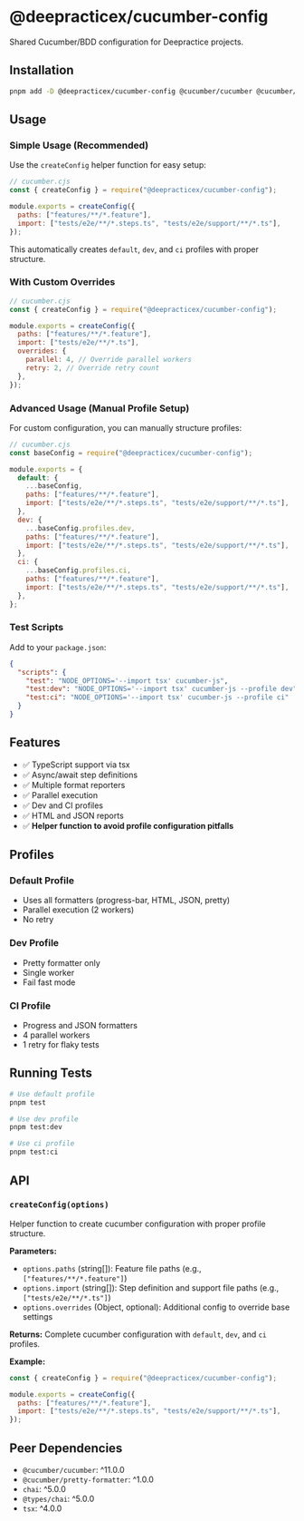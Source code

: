 # @deepracticex/cucumber-config

Shared Cucumber/BDD configuration for Deepractice projects.

## Installation

```bash
pnpm add -D @deepracticex/cucumber-config @cucumber/cucumber @cucumber/pretty-formatter
```

## Usage

### Simple Usage (Recommended)

Use the `createConfig` helper function for easy setup:

```javascript
// cucumber.cjs
const { createConfig } = require("@deepracticex/cucumber-config");

module.exports = createConfig({
  paths: ["features/**/*.feature"],
  import: ["tests/e2e/**/*.steps.ts", "tests/e2e/support/**/*.ts"],
});
```

This automatically creates `default`, `dev`, and `ci` profiles with proper structure.

### With Custom Overrides

```javascript
// cucumber.cjs
const { createConfig } = require("@deepracticex/cucumber-config");

module.exports = createConfig({
  paths: ["features/**/*.feature"],
  import: ["tests/e2e/**/*.ts"],
  overrides: {
    parallel: 4, // Override parallel workers
    retry: 2, // Override retry count
  },
});
```

### Advanced Usage (Manual Profile Setup)

For custom configuration, you can manually structure profiles:

```javascript
// cucumber.cjs
const baseConfig = require("@deepracticex/cucumber-config");

module.exports = {
  default: {
    ...baseConfig,
    paths: ["features/**/*.feature"],
    import: ["tests/e2e/**/*.steps.ts", "tests/e2e/support/**/*.ts"],
  },
  dev: {
    ...baseConfig.profiles.dev,
    paths: ["features/**/*.feature"],
    import: ["tests/e2e/**/*.steps.ts", "tests/e2e/support/**/*.ts"],
  },
  ci: {
    ...baseConfig.profiles.ci,
    paths: ["features/**/*.feature"],
    import: ["tests/e2e/**/*.steps.ts", "tests/e2e/support/**/*.ts"],
  },
};
```

### Test Scripts

Add to your `package.json`:

```json
{
  "scripts": {
    "test": "NODE_OPTIONS='--import tsx' cucumber-js",
    "test:dev": "NODE_OPTIONS='--import tsx' cucumber-js --profile dev",
    "test:ci": "NODE_OPTIONS='--import tsx' cucumber-js --profile ci"
  }
}
```

## Features

- ✅ TypeScript support via tsx
- ✅ Async/await step definitions
- ✅ Multiple format reporters
- ✅ Parallel execution
- ✅ Dev and CI profiles
- ✅ HTML and JSON reports
- ✅ **Helper function to avoid profile configuration pitfalls**

## Profiles

### Default Profile

- Uses all formatters (progress-bar, HTML, JSON, pretty)
- Parallel execution (2 workers)
- No retry

### Dev Profile

- Pretty formatter only
- Single worker
- Fail fast mode

### CI Profile

- Progress and JSON formatters
- 4 parallel workers
- 1 retry for flaky tests

## Running Tests

```bash
# Use default profile
pnpm test

# Use dev profile
pnpm test:dev

# Use ci profile
pnpm test:ci
```

## API

### `createConfig(options)`

Helper function to create cucumber configuration with proper profile structure.

**Parameters:**

- `options.paths` (string[]): Feature file paths (e.g., `["features/**/*.feature"]`)
- `options.import` (string[]): Step definition and support file paths (e.g., `["tests/e2e/**/*.ts"]`)
- `options.overrides` (Object, optional): Additional config to override base settings

**Returns:** Complete cucumber configuration with `default`, `dev`, and `ci` profiles.

**Example:**

```javascript
const { createConfig } = require("@deepracticex/cucumber-config");

module.exports = createConfig({
  paths: ["features/**/*.feature"],
  import: ["tests/e2e/**/*.steps.ts", "tests/e2e/support/**/*.ts"],
});
```

## Peer Dependencies

- `@cucumber/cucumber`: ^11.0.0
- `@cucumber/pretty-formatter`: ^1.0.0
- `chai`: ^5.0.0
- `@types/chai`: ^5.0.0
- `tsx`: ^4.0.0
